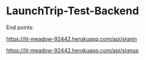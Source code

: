 # LaunchTrip-Test-Backend

End points: 

https://lit-meadow-92442.herokuapp.com/api/signin

https://lit-meadow-92442.herokuapp.com/api/signup
